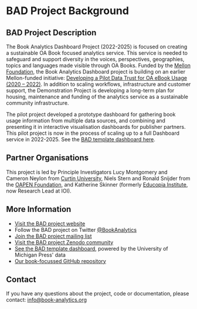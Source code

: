 BAD Project Background
=======================

## BAD Project Description
The Book Analytics Dashboard Project (2022-2025) is focused on creating a sustainable OA Book focused analytics service. This service is needed to safeguard and support diversity in the voices, perspectives, geographies, topics and languages made visible through OA Books. Funded by the [Mellon Foundation](https://mellon.org/), the Book Analytics Dashboard project is building on an earlier Mellon-funded initiative: [Developing a Pilot Data Trust for OA eBook Usage (2020 – 2022)](https://educopia.org/data_trust/). In addition to scaling workflows, infrastructure and customer support, the Demonstration Project is developing a long-term plan for housing, maintenance and funding of the analytics service as a sustainable community infrastructure.

The pilot project developed a prototype dashboard for gathering book usage information from multiple data sources, and combining and presenting it in interactive visualisation dashboards for publisher partners. This pilot project is now in the process of scaling up to a full Dashboard service in 2022-2025. See the [BAD template dashboard here](http:/template.book-analytics.org/).


## Partner Organisations
This project is led by Principle Investigators Lucy Montgomery and Cameron Neylon from [Curtin University](https://www.curtin.edu.au/), Niels Stern and Ronald Snijder from the [OAPEN Foundation](https://oapen.org/), and Katherine Skinner (formerly [Educopia Institute](https://educopia.org/), now Research Lead at IOI). 

## More Information
* [Visit the BAD project website](http://book-analytics.org/)
* Follow the BAD project on Twitter [@BookAnalytics](https://twitter.com/BookAnalytics)
* [Join the BAD project mailing list](https://docs.google.com/forms/d/e/1FAIpQLSdt7m9xL_4LxY3RUlX7DFg9uq7_12c8NLtDj036eGIZszPONA/viewform)
* [Visit the BAD project Zenodo community](https://zenodo.org/communities/book-analytics-dashboard-project/?page=1&size=20)
* [See the BAD template dashboard](http:/template.book-analytics.org/), powered by the University of Michigan Press' data
* [Our book-focussed GitHub repository](https://github.com/The-Academic-Observatory/oaebu-workflows)

## Contact
If you have any questions about the project, code or documentation, please contact:
info@book-analytics.org
